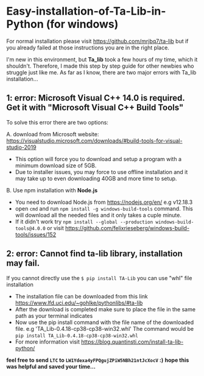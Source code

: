 # Easy-installation-of-Ta-Lib-in-Python (for windows)

For normal installation please visit https://github.com/mrjbq7/ta-lib but if you already failed at those instructions you are in the right place. 

I'm new in this environment, but **Ta_lib** took a few hours of my time, which it shouldn't. Therefore, I made this step by step guide for other newbies who struggle just like me. As far as I know, there are two major errors with Ta_lib installation...

## 1: error: Microsoft Visual C++ 14.0 is required. Get it with "Microsoft Visual C++ Build Tools"

To solve this error there are two options:

  A. download from Microsoft website:  https://visualstudio.microsoft.com/downloads/#build-tools-for-visual-studio-2019
  
  - This option will force you to download and setup a program with a minimum download size of 5GB.
  - Due to installer issues, you may force to use offline installation and it may take up to even downloading 40GB and more time to setup.

  B. Use npm installation with **Node.js** 
  
  - You need to download Node.js from  https://nodejs.org/en/    e.g v12.18.3
  - open `cmd` and run `npm install -g windows-build-tools` command. This will download all the needed files and it only takes a cuple minute.
  - If it didn't work try `npm install --global --production windows-build-tools@4.0.0` or visit https://github.com/felixrieseberg/windows-build-tools/issues/152

## 2: error: Cannot find ta-lib library, installation may fail.

If you cannot directly use the `$ pip install TA-Lib` you can use "whl" file installation

  - The installation file can be downloaded from this link https://www.lfd.uci.edu/~gohlke/pythonlibs/#ta-lib
  - After the download is completed make sure to place the file in the same path as your terminal indicates
  - Now use the pip install command with the file name of the downloaded file.   e.g 'TA_Lib-0.4.18-cp38-cp38-win32.whl'    The command would be `pip install TA_Lib-0.4.18-cp38-cp38-win32.whl`
  - For more information visit https://blog.quantinsti.com/install-ta-lib-python/
  
  
  
  
  
  **feel free to send `LTC` to `LW1Ydexa4yFPQgujZPiW5NBh21ntJcXocV` :)** **hope this was helpful and saved your time...**
  
  
  
